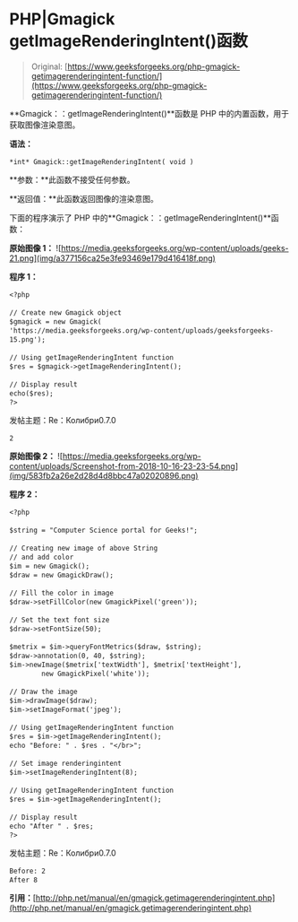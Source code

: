 # PHP|Gmagick getImageRenderingIntent()函数

> Original: [https://www.geeksforgeeks.org/php-gmagick-getimagerenderingintent-function/](https://www.geeksforgeeks.org/php-gmagick-getimagerenderingintent-function/)

**Gmagick：：getImageRenderingIntent()**函数是 PHP 中的内置函数，用于获取图像渲染意图。

**语法：**

```
*int* Gmagick::getImageRenderingIntent( void )
```

**参数：**此函数不接受任何参数。

**返回值：**此函数返回图像的渲染意图。

下面的程序演示了 PHP 中的**Gmagick：：getImageRenderingIntent()**函数：

**原始图像 1：**
![https://media.geeksforgeeks.org/wp-content/uploads/geeks-21.png](img/a377156ca25e3fe93469e179d416418f.png)

**程序 1：**

```
<?php

// Create new Gmagick object
$gmagick = new Gmagick(
'https://media.geeksforgeeks.org/wp-content/uploads/geeksforgeeks-15.png');

// Using getImageRenderingIntent function
$res = $gmagick->getImageRenderingIntent();

// Display result
echo($res);
?>
```

发帖主题：Re：Колибри0.7.0

```
2

```

**原始图像 2：**
![https://media.geeksforgeeks.org/wp-content/uploads/Screenshot-from-2018-10-16-23-23-54.png](img/583fb2a26e2d28d4d8bbc47a02020896.png)

**程序 2：**

```
<?php 

$string = "Computer Science portal for Geeks!"; 

// Creating new image of above String 
// and add color
$im = new Gmagick(); 
$draw = new GmagickDraw(); 

// Fill the color in image 
$draw->setFillColor(new GmagickPixel('green')); 

// Set the text font size 
$draw->setFontSize(50); 

$metrix = $im->queryFontMetrics($draw, $string); 
$draw->annotation(0, 40, $string); 
$im->newImage($metrix['textWidth'], $metrix['textHeight'], 
        new GmagickPixel('white')); 

// Draw the image         
$im->drawImage($draw); 
$im->setImageFormat('jpeg'); 

// Using getImageRenderingIntent function
$res = $im->getImageRenderingIntent();
echo "Before: " . $res . "</br>";

// Set image renderingintent 
$im->setImageRenderingIntent(8);

// Using getImageRenderingIntent function
$res = $im->getImageRenderingIntent();

// Display result
echo "After " . $res;
?>
```

发帖主题：Re：Колибри0.7.0

```
Before: 2
After 8 

```

**引用：**[http://php.net/manual/en/gmagick.getimagerenderingintent.php](http://php.net/manual/en/gmagick.getimagerenderingintent.php)